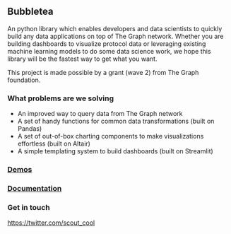 Bubbletea
--

An python library which enables developers and data scientists to quickly build any data applications on top of The Graph network. Whether you are building dashboards to visualize protocol data or leveraging existing machine learning models to do some data science work, we hope this library will be the fastest way to get what you want.

This project is made possible by a grant (wave 2) from The Graph foundation. 

### What problems are we solving
- An improved way to query data from The Graph network
- A set of handy functions for common data transformations (built on Pandas)
- A set of out-of-box charting components to make visualizations effortless (built on Altair)
- A simple templating system to build dashboards (built on Streamlit)

### [Demos](https://bubbletea-demo.herokuapp.com/?demo=demo_1.py)


### [Documentation](https://scout-1.gitbook.io/bubbletea/)



### Get in touch
https://twitter.com/scout_cool
